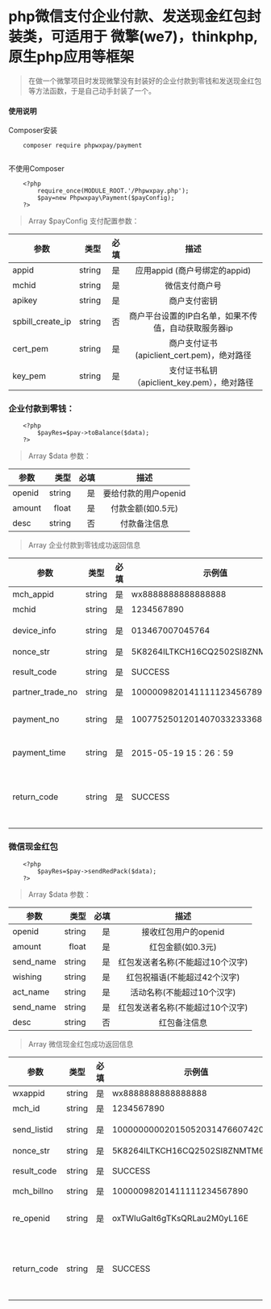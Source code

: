 # php微信支付企业付款、发送现金红包封装类，可适用于 微擎(we7)，thinkphp,原生php应用等框架


> 在做一个微擎项目时发现微擎没有封装好的企业付款到零钱和发送现金红包等方法函数，于是自己动手封装了一个。


#### 使用说明

Composer安装

```
	composer require phpwxpay/payment
	
```

不使用Composer
```
    <?php
        require_once(MODULE_ROOT.'/Phpwxpay.php');
        $pay=new Phpwxpay\Payment($payConfig);
    ?>
```

> Array $payConfig 支付配置参数：

| 参数				| 类型	|必填	|  描述													|
| --------			| -----:|-----:	| :----:												|
|appid				|string	|是		|应用appid (商户号绑定的appid)							|
|mchid				|string	|是		|微信支付商户号											|
|apikey				|string	|是		|商户支付密钥											|
|spbill_create_ip	|string	|否		|商户平台设置的IP白名单，如果不传值，自动获取服务器ip	|
|cert_pem			|string	|是		|商户支付证书(apiclient_cert.pem)，绝对路径				|
|key_pem			|string	|是		|支付证书私钥（apiclient_key.pem），绝对路径			|

### 企业付款到零钱：
```
    <?php
        $payRes=$pay->toBalance($data);
    ?>
```
> Array $data 参数：

| 参数		| 类型	|必填	|  描述					|
| --------	| -----:|-----:	| :----:				|
|openid		|string	|是		|要给付款的用户openid	|
|amount		|float	|是		|付款金额(如0.5元)		|
|desc		|string	|否		|付款备注信息			|

> Array  企业付款到零钱成功返回信息

|参数				|类型	|必填	|示例值								|描述													|
|--					|--		|--		|--									|--														|
|mch_appid			|string	|是		|wx8888888888888888					|商户appid												|
|mchid				|string	|是		|1234567890							|商户号													|
|device_info		|string	|是		|013467007045764					|微信支付分配的终端设备号								|
|nonce_str			|string	|是		|5K8264ILTKCH16CQ2502SI8ZNMTM67VS	|随机字符串												|
|result_code		|string	|是		|SUCCESS							|业务结果SUCCESS/FAIL									|
|partner_trade_no	|string	|是		|10000098201411111234567890			|商户订单号												|
|payment_no			|string	|是		|1007752501201407033233368018		|企业付款成功，返回的微信付款单号						|
|payment_time		|string	|是		|2015-05-19 15：26：59				|企业付款成功时间										|
|return_code		|string	|是		|SUCCESS							|返回状态码SUCCESS/FAIL（此字段是通信标识，非交易标识）	|

### 微信现金红包
```
    <?php
        $payRes=$pay->sendRedPack($data);
    ?>
```

> Array $data 参数：

| 参数		| 类型	|必填	|  描述								|
| --------	| -----:|-----:	| :----:							|
|openid		|string	|是		|接收红包用户的openid				|
|amount		|float	|是		|红包金额(如0.3元)					|
|send_name	|string	|是		|红包发送者名称(不能超过10个汉字)	|
|wishing	|string	|是		|红包祝福语(不能超过42个汉字)		|
|act_name	|string	|是		|活动名称(不能超过10个汉字)			|
|send_name	|string	|是		|红包发送者名称(不能超过10个汉字)	|
|desc		|string	|否		|红包备注信息						|

> Array  微信现金红包成功返回信息


|参数		|类型	|必填	|示例值								|描述													|
|--			|--		|--		|--									|--														|
|wxappid	|string	|是		|wx8888888888888888					|商户appid												|
|mch_id		|string	|是		|1234567890							|商户号													|
|send_listid|string	|是		|100000000020150520314766074200		|红包订单的微信单号										|
|nonce_str	|string	|是		|5K8264ILTKCH16CQ2502SI8ZNMTM67VS	|随机字符串												|
|result_code|string	|是		|SUCCESS							|业务结果SUCCESS/FAIL									|
|mch_billno	|string	|是		|10000098201411111234567890			|商户订单号												|
|re_openid	|string	|是		|oxTWIuGaIt6gTKsQRLau2M0yL16E		|接受收红包的用户在wxappid下的openid					|
|return_code|string	|是		|SUCCESS							|返回状态码SUCCESS/FAIL（此字段是通信标识，非交易标识）	|

